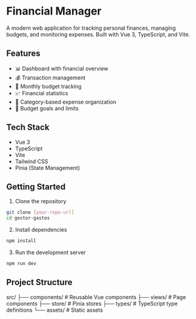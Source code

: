 # Financial Manager

A modern web application for tracking personal finances, managing budgets, and monitoring expenses. Built with Vue 3, TypeScript, and Vite.

## Features

- 📊 Dashboard with financial overview
- 💰 Transaction management
- 📅 Monthly budget tracking
- 📈 Financial statistics
- 💼 Category-based expense organization
- 🎯 Budget goals and limits

## Tech Stack

- Vue 3
- TypeScript
- Vite
- Tailwind CSS
- Pinia (State Management)

## Getting Started

1. Clone the repository
```bash
git clone [your-repo-url]
cd gestor-gastos
```
2. Install dependencies
```bash
npm install
```
3. Run the development server
```bash
npm run dev
```

## Project Structure

src/
├── components/     # Reusable Vue components
├── views/          # Page components
├── store/          # Pinia stores
├── types/          # TypeScript type definitions
└── assets/         # Static assets
